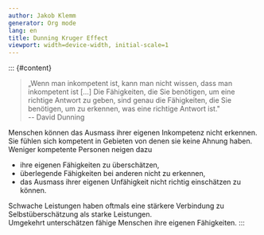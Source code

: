 ```yaml
---
author: Jakob Klemm
generator: Org mode
lang: en
title: Dunning Kruger Effect
viewport: width=device-width, initial-scale=1
---
```


::: {#content}
> „Wenn man inkompetent ist, kann man nicht wissen, dass man inkompetent
> ist \[...\] Die Fähigkeiten, die Sie benötigen, um eine richtige
> Antwort zu geben, sind genau die Fähigkeiten, die Sie benötigen, um zu
> erkennen, was eine richtige Antwort ist."\
> -- David Dunning

Menschen können das Ausmass ihrer eigenen Inkompetenz nicht erkennen.
Sie fühlen sich kompetent in Gebieten von denen sie keine Ahnung haben.\
Weniger kompetente Personen neigen dazu

-   ihre eigenen Fähigkeiten zu überschätzen,
-   überlegende Fähigkeiten bei anderen nicht zu erkennen,
-   das Ausmass ihrer eigenen Unfähigkeit nicht richtig einschätzen zu
    können.

Schwache Leistungen haben oftmals eine stärkere Verbindung zu
Selbstüberschätzung als starke Leistungen.\
Umgekehrt unterschätzen fähige Menschen ihre eigenen Fähigkeiten.
:::
